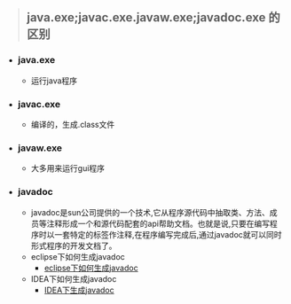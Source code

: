 > ## java.exe;javac.exe.javaw.exe;javadoc.exe 的区别
- ### java.exe
  - 运行java程序
- ### javac.exe
  - 编译的，生成.class文件  
- ### javaw.exe
  - 大多用来运行gui程序
- ### javadoc
  - javadoc是sun公司提供的一个技术,它从程序源代码中抽取类、方法、成员等注释形成一个和源代码配套的api帮助文档。也就是说,只要在编写程序时以一套特定的标签作注释,在程序编写完成后,通过javadoc就可以同时形式程序的开发文档了。
  - eclipse下如何生成javadoc
    - [eclipse下如何生成javadoc](https://blog.csdn.net/qq_18505715/article/details/75332098)
  - IDEA下如何生成javadoc  
    - [IDEA下生成javadoc](https://www.cnblogs.com/xiaoming0601/p/6657136.html)
